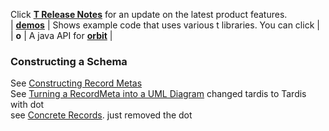 
Click **[T Release Notes](tardis/Release-Notes/#t-release-notes)** for an update on the latest product features.<br>
| **[demos](home#t-demo-and-videos)** | Shows example code that uses various t libraries. You can click  | <br>
| **o** | A java API for **[orbit](tardis/Tardis-and-Web-Services#calling-orbit-services)** |


### Constructing a Schema
See [Constructing Record Metas](./tardis/Constructing-Record-Metas) <br>
See [Turning a RecordMeta into a UML Diagram](./Tardis/Turning-a-IRecordMeta-into-a-UML-Diagram)  changed tardis to Tardis with dot<br>
see [Concrete Records](/tardis/Concrete-Records).  just removed the dot<br>

